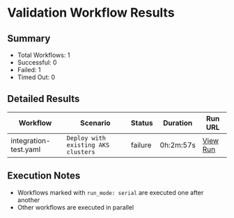 # Validation Workflow Results

## Summary
- Total Workflows: 1
- Successful: 0
- Failed: 1
- Timed Out: 0

## Detailed Results

| Workflow | Scenario | Status | Duration | Run URL |
|----------|----------|---------|-----------|----------|
| integration-test.yaml | `Deploy with existing AKS clusters` | failure | 0h:2m:57s | [View Run](https://github.com/azure-javaee/azure.liberty.aks/actions/runs/16014626474) |


## Execution Notes
- Workflows marked with `run_mode: serial` are executed one after another
- Other workflows are executed in parallel
